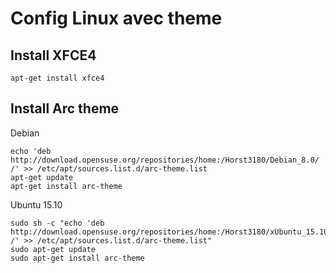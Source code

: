 # Config Linux avec theme

## Install XFCE4
```
apt-get install xfce4
```

## Install Arc theme
Debian
```
echo 'deb http://download.opensuse.org/repositories/home:/Horst3180/Debian_8.0/ /' >> /etc/apt/sources.list.d/arc-theme.list 
apt-get update
apt-get install arc-theme
```
Ubuntu 15.10
```
sudo sh -c "echo 'deb http://download.opensuse.org/repositories/home:/Horst3180/xUbuntu_15.10/ /' >> /etc/apt/sources.list.d/arc-theme.list"
sudo apt-get update
sudo apt-get install arc-theme
```
